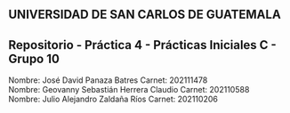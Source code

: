 ## UNIVERSIDAD DE SAN CARLOS DE GUATEMALA
## Repositorio - Práctica 4 - Prácticas Iniciales C - Grupo 10

Nombre: José David Panaza Batres        Carnet: 202111478 <br />
Nombre: Geovanny Sebastián Herrera Claudio  Carnet: 202110588 <br />
Nombre: Julio Alejandro Zaldaña Ríos    Carnet: 202110206 
